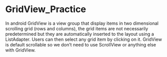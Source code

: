 # GridView_Practice
In android GridView is a view group that display items in two dimensional scrolling grid (rows and columns), the grid items are not necessarily predetermined but they are automatically inserted to the layout using a ListAdapter. Users can then select any grid item by clicking on it. GridView is default scrollable so we don’t need to use ScrollView or anything else with GridView.
